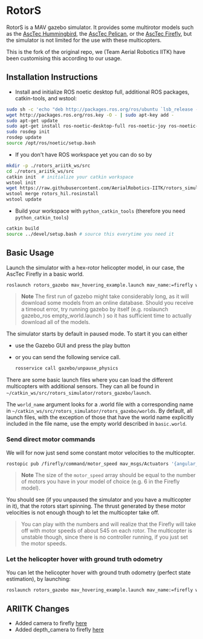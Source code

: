 # RotorS

RotorS is a MAV gazebo simulator.
It provides some multirotor models such as the [AscTec Hummingbird](http://www.asctec.de/en/uav-uas-drone-products/asctec-hummingbird/), the [AscTec Pelican](http://www.asctec.de/en/uav-uas-drone-products/asctec-pelican/), or the [AscTec Firefly](http://www.asctec.de/en/uav-uas-drone-products/asctec-firefly/), but the simulator is not limited for the use with these multicopters.

This is the fork of the original repo, we (Team Aerial Robotics IITK) have been customising this according to our usage.

## Installation Instructions

- Install and initialize ROS noetic desktop full, additional ROS packages, catkin-tools, and wstool:

 ```bash
 sudo sh -c 'echo "deb http://packages.ros.org/ros/ubuntu `lsb_release -sc` main" > /etc/apt/sources.list.d/ros-latest.list'
 wget http://packages.ros.org/ros.key -O - | sudo apt-key add -
 sudo apt-get update
 sudo apt-get install ros-noetic-desktop-full ros-noetic-joy ros-noetic-octomap-ros ros-noetic-mavlink python-wstool python-catkin-tools protobuf-compiler libgoogle-glog-dev ros-noetic-control-toolbox ros-noetic-mavros
 sudo rosdep init
 rosdep update
 source /opt/ros/noetic/setup.bash
 ```

- If you don't have ROS workspace yet you can do so by

 ```bash
 mkdir -p ./rotors_ariitk_ws/src
 cd ./rotors_ariitk_ws/src
 catkin init  # initialize your catkin workspace
 wstool init
 wget https://raw.githubusercontent.com/AerialRobotics-IITK/rotors_simulator/base_2022/rotors_hil.rosinstall
 wstool merge rotors_hil.rosinstall
 wstool update
 ```

- Build your workspace with `python_catkin_tools` (therefore you need `python_catkin_tools`)

```bash
catkin build
source ../devel/setup.bash # source this everytime you need it
```

## Basic Usage

Launch the simulator with a hex-rotor helicopter model, in our case, the AscTec Firefly in a basic world.

```bash
roslaunch rotors_gazebo mav_hovering_example.launch mav_name:=firefly world_name:=basic
```

> **Note** The first run of gazebo might take considerably long, as it will download some models from an online database. Should you receive a timeout error, try running gazebo by itself (e.g. roslaunch gazebo_ros empty_world.launch ) so it has sufficient time to actually download all of the models.

The simulator starts by default in paused mode. To start it you can either

- use the Gazebo GUI and press the play button
- or you can send the following service call.

   ```bash
   rosservice call gazebo/unpause_physics
   ```

There are some basic launch files where you can load the different multicopters with additional sensors. They can all be found in `~/catkin_ws/src/rotors_simulator/rotors_gazebo/launch`.

The `world_name` argument looks for a .world file with a corresponding name in `~/catkin_ws/src/rotors_simulator/rotors_gazebo/worlds`. By default, all launch files, with the exception of those that have the world name explicitly included in the file name, use the empty world described in `basic.world`.

### Send direct motor commands

We will for now just send some constant motor velocities to the multicopter.

```bash
rostopic pub /firefly/command/motor_speed mav_msgs/Actuators '{angular_velocities: [100, 100, 100, 100, 100, 100]}'
```

> **Note** The size of the `motor_speed` array should be equal to the number of motors you have in your model of choice (e.g. 6 in the Firefly model).

You should see (if you unpaused the simulator and you have a multicopter in it), that the rotors start spinning. The thrust generated by these motor velocities is not enough though to let the multicopter take off.
> You can play with the numbers and will realize that the Firefly will take off with motor speeds of about 545 on each rotor. The multicopter is unstable though, since there is no controller running, if you just set the motor speeds.

### Let the helicopter hover with ground truth odometry

You can let the helicopter hover with ground truth odometry (perfect state estimation), by launching:

```bash
roslaunch rotors_gazebo mav_hovering_example.launch mav_name:=firefly world_name:=basic
```

## ARIITK Changes

- Added camera to firefly [here](./rotors_description/urdf/firefly.xacro)
- Added depth_camera to firefly [here](./rotors_description/urdf/firefly.xacro)
